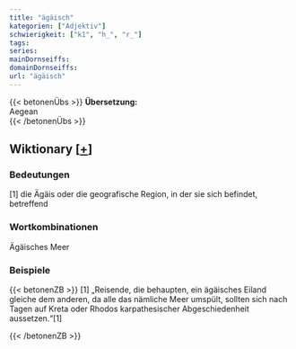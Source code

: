```yaml
---
title: "ägäisch"
kategorien: ["Adjektiv"]
schwierigkeit: ["k1", "h_", "r_"]
tags:
series:
mainDornseiffs:
domainDornseiffs:
url: "ägäisch"
---
```


{{< betonenÜbs >}}
**Übersetzung:**  
Aegean  
{{< /betonenÜbs >}}

## Wiktionary [[+](https://de.wiktionary.org/wiki/ägäisch)]

### Bedeutungen
[1] die Ägäis oder die geografische Region, in der sie sich befindet, betreffend  

### Wortkombinationen
Ägäisches Meer  

### Beispiele
{{< betonenZB >}}
[1] „Reisende, die behaupten, ein ägäisches Eiland gleiche dem anderen, da alle das nämliche Meer umspült, sollten sich nach Tagen auf Kreta oder Rhodos karpathesischer Abgeschiedenheit aussetzen.“[1]  

{{< /betonenZB >}}

